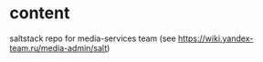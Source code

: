 # content

saltstack repo for media-services team
(see https://wiki.yandex-team.ru/media-admin/salt)